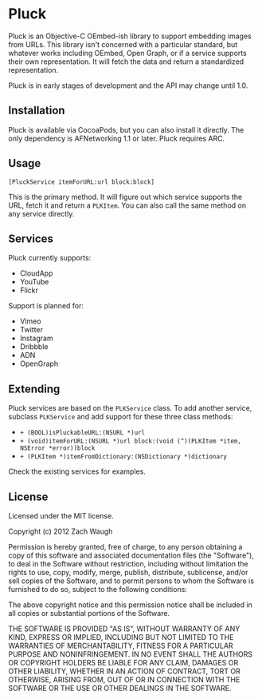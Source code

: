# Pluck

Pluck is an Objective-C OEmbed-ish library to support embedding images from URLs. This library isn't concerned with a particular standard, but whatever works including OEmbed, Open Graph, or if a service supports their own representation. It will fetch the data and return a standardized representation.

Pluck is in early stages of development and the API may change until 1.0.

## Installation

Pluck is available via CocoaPods, but you can also install it directly. The only dependency is AFNetworking 1.1 or later. Pluck requires ARC.

## Usage

`[PluckService itemForURL:url block:block]`

This is the primary method. It will figure out which service supports the URL, fetch it and return a `PLKItem`. You can also call the same method on any service directly.


## Services

Pluck currently supports:

- CloudApp
- YouTube
- Flickr

Support is planned for:
- Vimeo
- Twitter
- Instagram
- Dribbble
- ADN
- OpenGraph

## Extending

Pluck services are based on the `PLKService` class. To add another service, subclass `PLKService` and add support for these three class methods:

- `+ (BOOL)isPluckableURL:(NSURL *)url`
- `+ (void)itemForURL:(NSURL *)url block:(void (^)(PLKItem *item, NSError *error))block`
- `+ (PLKItem *)itemFromDictionary:(NSDictionary *)dictionary`

Check the existing services for examples.

## License

Licensed under the MIT license.

Copyright (c) 2012 Zach Waugh

Permission is hereby granted, free of charge, to any person obtaining a copy of this software and associated documentation files (the "Software"), to deal in the Software without restriction, including without limitation the rights to use, copy, modify, merge, publish, distribute, sublicense, and/or sell copies of the Software, and to permit persons to whom the Software is furnished to do so, subject to the following conditions:

The above copyright notice and this permission notice shall be included in all copies or substantial portions of the Software.

THE SOFTWARE IS PROVIDED "AS IS", WITHOUT WARRANTY OF ANY KIND, EXPRESS OR IMPLIED, INCLUDING BUT NOT LIMITED TO THE WARRANTIES OF MERCHANTABILITY, FITNESS FOR A PARTICULAR PURPOSE AND NONINFRINGEMENT. IN NO EVENT SHALL THE AUTHORS OR COPYRIGHT HOLDERS BE LIABLE FOR ANY CLAIM, DAMAGES OR OTHER LIABILITY, WHETHER IN AN ACTION OF CONTRACT, TORT OR OTHERWISE, ARISING FROM, OUT OF OR IN CONNECTION WITH THE SOFTWARE OR THE USE OR OTHER DEALINGS IN THE SOFTWARE.